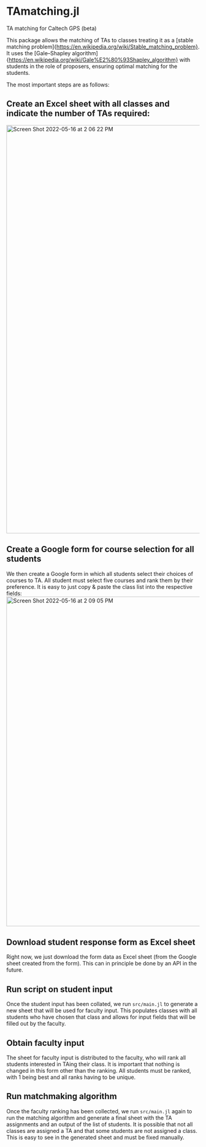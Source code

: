 # TAmatching.jl
TA matching for Caltech GPS (beta)

This package allows the matching of TAs to classes treating it as a [stable matching problem]{https://en.wikipedia.org/wiki/Stable_matching_problem}. It uses the [Gale–Shapley algorithm]{https://en.wikipedia.org/wiki/Gale%E2%80%93Shapley_algorithm} with students in the role of proposers, ensuring optimal matching for the students.

The most important steps are as follows:

## Create an Excel sheet with all classes and indicate the number of TAs required:
<img width="1065" alt="Screen Shot 2022-05-16 at 2 06 22 PM" src="https://user-images.githubusercontent.com/10467190/168589090-9a8566ae-aca3-489f-b80e-33de7d0b6975.png">


## Create a Google form for course selection for all students
We then create a Google form in which all students select their choices of courses to TA. All student must select five courses and rank them by their preference. It is easy to just copy & paste the class list into the respective fields:
<img width="860" alt="Screen Shot 2022-05-16 at 2 09 05 PM" src="https://user-images.githubusercontent.com/10467190/168589371-552445bc-37a4-4cf6-8f8d-bc7e655126c1.png">

## Download student response form as Excel sheet
Right now, we just download the form data as Excel sheet (from the Google sheet created from the form). This can in principle be done by an API in the future.

## Run script on student input
Once the student input has been collated, we run `src/main.jl` to generate a new sheet that will be used for faculty input. This populates classes with all students who have chosen that class and allows for input fields that will be filled out by the faculty.

## Obtain faculty input
The sheet for faculty input is distributed to the faculty, who will rank all students interested in TAing their class. It is important that nothing is changed in this form other than the ranking. All students must be ranked, with 1 being best and all ranks having to be unique.

## Run matchmaking algorithm
Once the faculty ranking has been collected, we run `src/main.jl` again to run the matching algorithm and generate a final sheet with the TA assignments and an output of the list of students. It is possible that not all classes are assigned a TA and that some students are not assigned a class. This is easy to see in the generated sheet and must be fixed manually.
